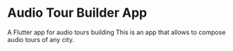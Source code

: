 # Audio Tour Builder App
A Flutter app for audio tours building
This is an app that allows to compose audio tours of any city.

